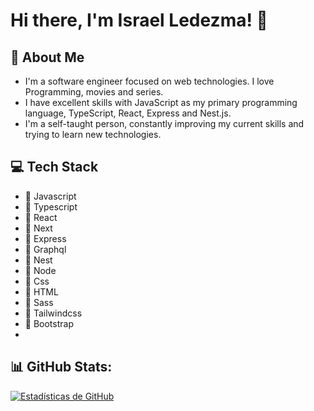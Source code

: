# Hi there, I'm Israel Ledezma! 👋
## 👀 About Me
- I'm a software engineer focused on web technologies. I love Programming, movies and series.
- I have excellent skills with JavaScript as my primary programming language, TypeScript, React, Express and Nest.js.
- I'm a self-taught person, constantly improving my current skills and trying to learn new technologies.
## 💻 Tech Stack
- 🔧 Javascript
- 🔧 Typescript
- 🔧 React
- 🔧 Next
- 🔧 Express
- 🔧 Graphql
- 🔧 Nest
- 🔧 Node
- 🔧 Css
- 🔧 HTML
- 🔧 Sass
- 🔧 Tailwindcss
- 🔧 Bootstrap
- 
## 📊 GitHub Stats:
[![Estadísticas de GitHub](https://github-readme-stats.vercel.app/api?username=Israldz)](https://github.com/anuraghazra/github-readme-stats)
